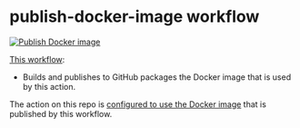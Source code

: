 # publish-docker-image workflow

[![Publish Docker image](https://github.com/edumserrano/share-jobs-data/actions/workflows/publish-docker-image.yml/badge.svg)](https://github.com/edumserrano/share-jobs-data/actions/workflows/publish-docker-image.yml)

[This workflow](/.github/workflows/publish-docker-image.yml):

- Builds and publishes to GitHub packages the Docker image that is used by this action.

The action on this repo is [configured to use the Docker image](/action.yml) that is published by this workflow.
